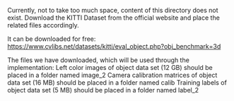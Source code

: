 Currently, not to take too much space, content of this directory does not exist. Download the KITTI Dataset from the official website and place the related files accordingly.

It can be downloaded for free:
https://www.cvlibs.net/datasets/kitti/eval_object.php?obj_benchmark=3d

The files we have downloaded, which will be used through the implementation:
Left color images of object data set (12 GB) should be placed in a folder named image_2
Camera calibration matrices of object data set (16 MB) should be placed in a folder named calib
Training labels of object data set (5 MB) should be placed in a folder named label_2
